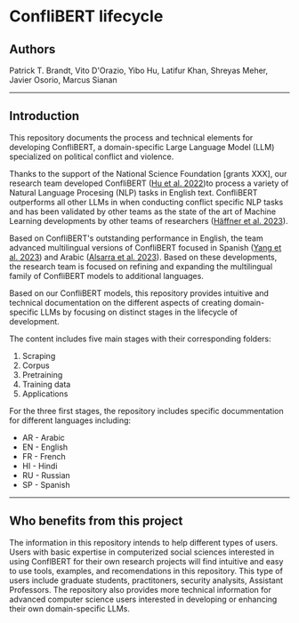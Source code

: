 # ConfliBERT lifecycle

## Authors
Patrick T. Brandt, Vito D'Orazio, Yibo Hu, Latifur Khan, Shreyas Meher, Javier Osorio, Marcus Sianan

---

## Introduction
This repository documents the process and technical elements for developing ConfliBERT, a domain-specific Large Language Model (LLM) specialized on political conflict and violence. 

Thanks to the support of the National Science Foundation [grants XXX], our research team developed ConfliBERT ([Hu et al. 2022](https://aclanthology.org/2022.naacl-main.400/))to process a variety of Natural Language Procesing (NLP) tasks in English text. ConfliBERT outperforms all other LLMs in when conducting conflict specific NLP tasks and has been validated by other teams as the state of the art of Machine Learning developments by other teams of researchers ([Häffner et al. 2023](https://www.cambridge.org/core/journals/political-analysis/article/introducing-an-interpretable-deep-learning-approach-to-domainspecific-dictionary-creation-a-use-case-for-conflict-prediction/BB6AD7222954A1779D97AB319621DC7E)).

Based on ConfliBERT's outstanding performance in English, the team advanced multilingual versions of ConfliBERT focused in Spanish ([Yang et al. 2023](https://ieeexplore.ieee.org/document/10409883)) and Arabic ([Alsarra et al. 2023](https://aclanthology.org/2023.ranlp-1.11/#:~:text=2023.-,ConfliBERT%2DArabic%3A%20A%20Pre%2Dtrained%20Arabic%20Language%20Model%20for,%E2%80%93108%2C%20Varna%2C%20Bulgaria.)). Based on these developments, the research team is focused on refining and expanding the multilingual family of ConfliBERT models to additional languages.

Based on our ConfliBERT models, this repository provides intuitive and technical documentation on the different aspects of creating domain-specific LLMs by focusing on distinct stages in the lifecycle of development.

The content includes five main stages with their corresponding folders:

1. Scraping
2. Corpus
3. Pretraining
4. Training data
5. Applications

For the three first stages, the repository includes specific docummentation for different languages including:

* AR - Arabic
* EN - English
* FR - French
* HI - Hindi
* RU - Russian
* SP - Spanish

---

## Who benefits from this project
The information in this repository intends to help different types of users. Users with basic expertise in computerized social sciences interested in using ConflBERT for their own research projects will find intuitive and easy to use tools, examples, and recomendations in this repository. This type of users include graduate students, practitoners, security analysits, Assistant Professors. The repository also provides more technical information for advanced computer science users interested in developing or enhancing their own domain-specific LLMs. 







